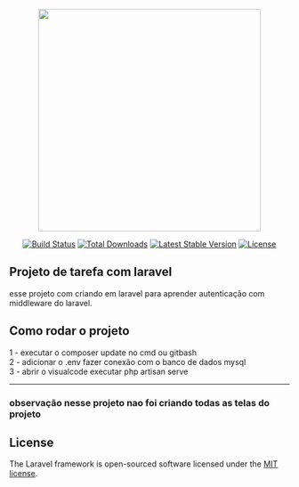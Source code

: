 <p align="center"><a href="https://laravel.com" target="_blank"><img src="https://raw.githubusercontent.com/laravel/art/master/logo-lockup/5%20SVG/2%20CMYK/1%20Full%20Color/laravel-logolockup-cmyk-red.svg" width="400"></a></p>

<p align="center">
<a href="https://travis-ci.org/laravel/framework"><img src="https://travis-ci.org/laravel/framework.svg" alt="Build Status"></a>
<a href="https://packagist.org/packages/laravel/framework"><img src="https://img.shields.io/packagist/dt/laravel/framework" alt="Total Downloads"></a>
<a href="https://packagist.org/packages/laravel/framework"><img src="https://img.shields.io/packagist/v/laravel/framework" alt="Latest Stable Version"></a>
<a href="https://packagist.org/packages/laravel/framework"><img src="https://img.shields.io/packagist/l/laravel/framework" alt="License"></a>
</p>

## Projeto de tarefa com laravel

esse projeto com criando em laravel para aprender autenticação com middleware do laravel.


## Como rodar o projeto

1 - executar o composer update no cmd ou gitbash <br>
2 - adicionar o .env fazer conexão com o banco de dados mysql <br>
3 - abrir o visualcode executar php artisan serve

-------------------------------------------------------

### observação nesse projeto nao foi criando todas as telas do projeto

## License

The Laravel framework is open-sourced software licensed under the [MIT license](https://opensource.org/licenses/MIT).
